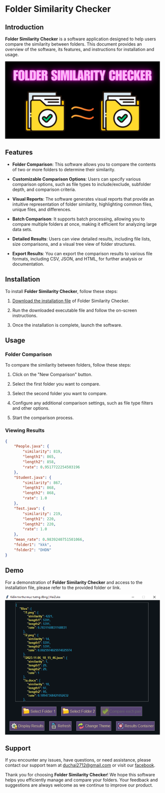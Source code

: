 # Folder Similarity Checker

## Introduction


**Folder Similarity Checker** is a software application designed to help users compare the similarity between folders. This document provides an overview of the software, its features, and instructions for installation and usage.

<p align="center"> <img src="./assets/demo/fsc.png" alt="bg" /> </p>

## Features

- **Folder Comparison**: This software allows you to compare the contents of two or more folders to determine their similarity.

- **Customizable Comparison Options**: Users can specify various comparison options, such as file types to include/exclude, subfolder depth, and comparison criteria.

- **Visual Reports**: The software generates visual reports that provide an intuitive representation of folder similarity, highlighting common files, unique files, and differences.

- **Batch Comparison**: It supports batch processing, allowing you to compare multiple folders at once, making it efficient for analyzing large data sets.

- **Detailed Results**: Users can view detailed results, including file lists, size comparisons, and a visual tree view of folder structures.

- **Export Results**: You can export the comparison results to various file formats, including CSV, JSON, and HTML, for further analysis or documentation.

## Installation

To install **Folder Similarity Checker**, follow these steps:

1. [Download the installation file](https://drive.google.com/file/d/1K_NqP5sS4d2VaG0uL7x5mwJxOYtKUnHm/view?usp=sharing) of Folder Similarity Checker.

2. Run the downloaded executable file and follow the on-screen instructions.

3. Once the installation is complete, launch the software.

## Usage

### Folder Comparison

To compare the similarity between folders, follow these steps:

1. Click on the "New Comparison" button.

2. Select the first folder you want to compare.

3. Select the second folder you want to compare.

4. Configure any additional comparison settings, such as file type filters and other options.

5. Start the comparison process.

### Viewing Results

```json
{
    "People.java": {
        "similarity": 819,
        "length1": 865,
        "length2": 858,
        "rate": 0.9517722254503196
    },
    "Student.java": {
        "similarity": 867,
        "length1": 868,
        "length2": 868,
        "rate": 1.0
    },
    "Test.java": {
        "similarity": 219,
        "length1": 220,
        "length2": 220,
        "rate": 1.0
    },
    "mean_rate": 0.9839240751501066,
    "folder1": "kkk",
    "folder2": "DHDN"
}
```

## Demo

For a demonstration of **Folder Similarity Checker** and access to the installation file, please refer to the provided folder or link.

<p align="center"> <img src="./assets/demo/demo4.png" alt="bg" /> </p>

## Support

If you encounter any issues, have questions, or need assistance, please contact our support team at duchai2712@gmail.com or visit our [facebook](https://www.facebook.com/chiatayde/).

Thank you for choosing **Folder Similarity Checker**! We hope this software helps you efficiently manage and compare your folders. Your feedback and suggestions are always welcome as we continue to improve our product.
